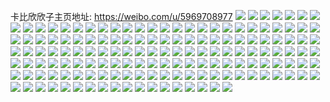 卡比欣欣子主页地址: https://weibo.com/u/5969708977 
![](https://wx4.sinaimg.cn/mw2000/006w0i0Fgy1h96nzoqescj30v90xr479.jpg) 
![](https://wx4.sinaimg.cn/mw2000/006w0i0Fgy1h96o1qruhdj30u00xitic.jpg) 
![](https://wx4.sinaimg.cn/mw2000/006w0i0Fgy1h8z6zdfqn9j33402c0kjm.jpg) 
![](https://wx4.sinaimg.cn/mw2000/006w0i0Fgy1h8z6u5fek1j31yd2kekjm.jpg) 
![](https://wx4.sinaimg.cn/mw2000/006w0i0Fgy1h8z6ubf40gj31yz2av1ky.jpg) 
![](https://wx4.sinaimg.cn/mw2000/006w0i0Fgy1h8nfmgak2wj30u0140tte.jpg) 
![](https://wx4.sinaimg.cn/mw2000/006w0i0Fgy1h8ng1siyftj30u01407h0.jpg) 
![](https://wx4.sinaimg.cn/mw2000/006w0i0Fgy1h8nfokyxpwj30u0140als.jpg) 
![](https://wx4.sinaimg.cn/mw2000/006w0i0Fgy1h8nfpgek8tj30u01407ed.jpg) 
![](https://wx4.sinaimg.cn/mw2000/006w0i0Fgy1h8ng1aupl0j30u0140n7f.jpg) 
![](https://wx4.sinaimg.cn/mw2000/006w0i0Fgy1h8ng3jnn0wj30u00vc479.jpg) 
![](https://wx4.sinaimg.cn/mw2000/006w0i0Fgy1h8ng3d6js9j30u00z5afp.jpg) 
![](https://wx4.sinaimg.cn/mw2000/006w0i0Fgy1h8nflxeuw3j334031te83.jpg) 
![](https://wx4.sinaimg.cn/mw2000/006w0i0Fgy1h8nfm2ci2ij316o1kwe7n.jpg) 
![](https://wx4.sinaimg.cn/mw2000/006w0i0Fgy1h8nftyl35wj30u0140ak3.jpg) 
![](https://wx4.sinaimg.cn/mw2000/006w0i0Fgy1h8nfvgu1kcj30tm18o0yi.jpg) 
![](https://wx4.sinaimg.cn/mw2000/006w0i0Fgy1h8nfxy6j65j30u0140tmg.jpg) 
![](https://wx4.sinaimg.cn/mw2000/006w0i0Fgy1h8ng112x0sj30u01167k2.jpg) 
![](https://wx4.sinaimg.cn/mw2000/006w0i0Fgy1h7oujo4tg1j30sg2sv1ky.jpg) 
![](https://wx4.sinaimg.cn/mw2000/006w0i0Fgy1h7oujt21n2j30tz11t49l.jpg) 
![](https://wx4.sinaimg.cn/mw2000/006w0i0Fgy1h7ouk3kw9vj31400u0qdx.jpg) 
![](https://wx4.sinaimg.cn/mw2000/006w0i0Fgy1h7ouk4hcv9j31be0tzk8x.jpg) 
![](https://wx4.sinaimg.cn/mw2000/006w0i0Fgy1h7ouk2r4g4j32c0340hdv.jpg) 
![](https://wx4.sinaimg.cn/mw2000/006w0i0Fgy1h7oujrvx4bj32bg2alkjm.jpg) 
![](https://wx4.sinaimg.cn/mw2000/006w0i0Fgy1h7oujxw7hwj32c0340b2c.jpg) 
![](https://wx4.sinaimg.cn/mw2000/006w0i0Fgy1h7oukehx0gj32c0340hdv.jpg) 
![](https://wx4.sinaimg.cn/mw2000/006w0i0Fgy1h7ouk9zop5j323d2kme82.jpg) 
![](https://wx4.sinaimg.cn/mw2000/006w0i0Fgy1h7br8od4wjj32c03407wj.jpg) 
![](https://wx4.sinaimg.cn/mw2000/006w0i0Fgy1h7br8i4braj30ss161gxu.jpg) 
![](https://wx4.sinaimg.cn/mw2000/006w0i0Fly1h6o8g78av6j316k0t9tgs.jpg) 
![](https://wx4.sinaimg.cn/mw2000/006w0i0Fly1h6o8e06q4wj30u0140ds8.jpg) 
![](https://wx4.sinaimg.cn/mw2000/006w0i0Fly1h6o8am0qg8j32a92ww7wj.jpg) 
![](https://wx4.sinaimg.cn/mw2000/006w0i0Fly1h6o8apkekxj32c02x1u0y.jpg) 
![](https://wx4.sinaimg.cn/mw2000/006w0i0Fly1h6o8d0yczqj30u0140137.jpg) 
![](https://wx4.sinaimg.cn/mw2000/006w0i0Fgy1h5lsz7jxgij32c03401l1.jpg) 
![](https://wx4.sinaimg.cn/mw2000/006w0i0Fgy1h5lsz8kn3fj30wi160tmq.jpg) 
![](https://wx4.sinaimg.cn/mw2000/006w0i0Fgy1h5lt0o92f0j30vy0vatep.jpg) 
![](https://wx4.sinaimg.cn/mw2000/006w0i0Fgy1h5lt0sgq49j30sg5m9npe.jpg) 
![](https://wx4.sinaimg.cn/mw2000/006w0i0Fgy1h5bl1vkxlsj30u00skqb7.jpg) 
![](https://wx4.sinaimg.cn/mw2000/006w0i0Fgy1h5bl1l65wqj30wi1yce0q.jpg) 
![](https://wx4.sinaimg.cn/mw2000/006w0i0Fgy1h5bl58djpqj32c03401ky.jpg) 
![](https://wx4.sinaimg.cn/mw2000/006w0i0Fgy1h5248jqt1rj31hq1nanjl.jpg) 
![](https://wx4.sinaimg.cn/mw2000/006w0i0Fgy1h40savytuqj31t00u0gvj.jpg) 
![](https://wx4.sinaimg.cn/mw2000/006w0i0Fgy1h40sax5xk4j31t00u0dsg.jpg) 
![](https://wx4.sinaimg.cn/mw2000/006w0i0Fgy1h3vapb94qnj30rd0kddlx.jpg) 
![](https://wx4.sinaimg.cn/mw2000/006w0i0Fgy1h3vapaaa33j33403404qq.jpg) 
![](https://wx4.sinaimg.cn/mw2000/006w0i0Fgy1h3vaphnob0j32oy2oyx6q.jpg) 
![](https://wx4.sinaimg.cn/mw2000/006w0i0Fgy1h2vdv68bn9j31ll2997wj.jpg) 
![](https://wx4.sinaimg.cn/mw2000/006w0i0Fgy1h2vdv3g1ecj32c0340npd.jpg) 
![](https://wx4.sinaimg.cn/mw2000/006w0i0Fgy1h2vc51gjq0j30tz11p49q.jpg) 
![](https://wx4.sinaimg.cn/mw2000/006w0i0Fgy1h2vc4yxq3yj30nr0tedn3.jpg) 
![](https://wx4.sinaimg.cn/mw2000/006w0i0Fgy1h2tzk67jaxj32c1340u0y.jpg) 
![](https://wx4.sinaimg.cn/mw2000/006w0i0Fgy1h2tzk85r2fj30u013ydsj.jpg) 
![](https://wx4.sinaimg.cn/mw2000/006w0i0Fgy1h2tzk3w9h2j30u00u0h0c.jpg) 
![](https://wx4.sinaimg.cn/mw2000/006w0i0Fgy1h2tzlil7c5j30ma0ostir.jpg) 
![](https://wx4.sinaimg.cn/mw2000/006w0i0Fgy1h2bl6ewct0j32bk32m1kz.jpg) 
![](https://wx4.sinaimg.cn/mw2000/006w0i0Fgy1h2bl69c7a4j32c0340npe.jpg) 
![](https://wx4.sinaimg.cn/mw2000/006w0i0Fgy1h2bl9hl324j30u013kh35.jpg) 
![](https://wx4.sinaimg.cn/mw2000/006w0i0Fgy1h25wm6jbnbj30mi0u0alg.jpg) 
![](https://wx4.sinaimg.cn/mw2000/006w0i0Fgy1h25wm83cl2j30mi0u049v.jpg) 
![](https://wx4.sinaimg.cn/mw2000/006w0i0Fgy1h25wm5atiwj31830u0k7m.jpg) 
![](https://wx4.sinaimg.cn/mw2000/006w0i0Fgy1h22h7ee05aj311g0u0ndm.jpg) 
![](https://wx4.sinaimg.cn/mw2000/006w0i0Fgy1h22h9189kaj30u10yuas9.jpg) 
![](https://wx4.sinaimg.cn/mw2000/006w0i0Fgy1h1rtvdezdrj30u00yxdnq.jpg) 
![](https://wx4.sinaimg.cn/mw2000/006w0i0Fgy1h1rtv9wx4cj31kw23u1kx.jpg) 
![](https://wx4.sinaimg.cn/mw2000/006w0i0Fgy1h1dd9njw8hj30sg1gkq9t.jpg) 
![](https://wx4.sinaimg.cn/mw2000/006w0i0Fgy1h1dd9osnp5j30u010yakh.jpg) 
![](https://wx4.sinaimg.cn/mw2000/006w0i0Fgy1h1dd9qlj48j30u01407g3.jpg) 
![](https://wx4.sinaimg.cn/mw2000/006w0i0Fgy1h1dd9nygaij30u010z46h.jpg) 
![](https://wx4.sinaimg.cn/mw2000/006w0i0Fgy1h1dd9p83moj30u00zj7as.jpg) 
![](https://wx4.sinaimg.cn/mw2000/006w0i0Fgy1h1dd9n5eefj30u010x46i.jpg) 
![](https://wx4.sinaimg.cn/mw2000/006w0i0Fgy1h1dd9py1ljj30u00u0432.jpg) 
![](https://wx4.sinaimg.cn/mw2000/006w0i0Fgy1h19cfwyeq4j30mi0kl0wf.jpg) 
![](https://wx4.sinaimg.cn/mw2000/006w0i0Fgy1h16j9qlwv2j30u0140jz8.jpg) 
![](https://wx4.sinaimg.cn/mw2000/006w0i0Fgy1h16j5o647jj30uw0u0tgh.jpg) 
![](https://wx4.sinaimg.cn/mw2000/006w0i0Fgy1h0w5c1rfw2j30pl19hn8y.jpg) 
![](https://wx4.sinaimg.cn/mw2000/006w0i0Fgy1h0w5c874k4j31kw2dcb29.jpg) 
![](https://wx4.sinaimg.cn/mw2000/006w0i0Fgy1h0w5c9mr0oj30u014048c.jpg) 
![](https://wx4.sinaimg.cn/mw2000/006w0i0Fgy1h0w5cozttwj3340340x6s.jpg) 
![](https://wx4.sinaimg.cn/mw2000/006w0i0Fgy1h0w5ctxanwj31hc1hc1kx.jpg) 
![](https://wx4.sinaimg.cn/mw2000/006w0i0Fgy1h0w5cy65nej32c0340npe.jpg) 
![](https://wx4.sinaimg.cn/mw2000/006w0i0Fgy1h0w5d2n0omj32c0340x6q.jpg) 
![](https://wx4.sinaimg.cn/mw2000/006w0i0Fgy1h0w5d41u3rj30sf0sgdps.jpg) 
![](https://wx4.sinaimg.cn/mw2000/006w0i0Fgy1h0logo2ud8j30sg0sgjul.jpg) 
![](https://wx4.sinaimg.cn/mw2000/006w0i0Fgy1h0gctqt0w8j31201eoduu.jpg) 
![](https://wx4.sinaimg.cn/mw2000/006w0i0Fgy1h06dmeclpnj30u01sydkb.jpg) 
![](https://wx4.sinaimg.cn/mw2000/006w0i0Fgy1h06dm5sppkj30u00u0aig.jpg) 
![](https://wx4.sinaimg.cn/mw2000/006w0i0Fgy1h0420gi776j30u00u0dli.jpg) 
![](https://wx4.sinaimg.cn/mw2000/006w0i0Fgy1h0420grfnkj30u00u0grg.jpg) 
![](https://wx4.sinaimg.cn/mw2000/006w0i0Fgy1h0420ihuigj30u0140jwf.jpg) 
![](https://wx4.sinaimg.cn/mw2000/006w0i0Fgy1gzy8je7vy0j30u013sjy9.jpg) 
![](https://wx4.sinaimg.cn/mw2000/006w0i0Fgy1gzy8k34ycgj30u0140112.jpg) 
![](https://wx4.sinaimg.cn/mw2000/006w0i0Fgy1gzs1iolub9j30u00u0qik.jpg) 
![](https://wx4.sinaimg.cn/mw2000/006w0i0Fgy1gzqvokz06mj32c02c0kjm.jpg) 
![](https://wx4.sinaimg.cn/mw2000/006w0i0Fgy1gznw0fzg7zj30u0140tkd.jpg) 
![](https://wx4.sinaimg.cn/mw2000/006w0i0Fgy1gznw0ji6kxj30u00u0n4k.jpg) 
![](https://wx4.sinaimg.cn/mw2000/006w0i0Fgy1gznw0g9uecj30u00u0dnd.jpg) 
![](https://wx4.sinaimg.cn/mw2000/006w0i0Fgy1gznw0fkjxlj30u00u0wlj.jpg) 
![](https://wx4.sinaimg.cn/mw2000/006w0i0Fgy1gzdinlernwj308708cglj.jpg) 
![](https://wx4.sinaimg.cn/mw2000/006w0i0Fgy1gzcmibw0a3j30u01sy1hg.jpg) 
![](https://wx4.sinaimg.cn/mw2000/006w0i0Fgy1gz79kaia45j32c02c0x6r.jpg) 
![](https://wx4.sinaimg.cn/mw2000/006w0i0Fgy1gz5ia7u9haj30zj1bewi7.jpg) 
![](https://wx4.sinaimg.cn/mw2000/006w0i0Fgy1gz5ia8ae46j31be0zj7d6.jpg) 
![](https://wx4.sinaimg.cn/mw2000/006w0i0Fgy1gz2p6kzmr2j30u01hcdp1.jpg) 
![](https://wx4.sinaimg.cn/mw2000/006w0i0Fgy1gyylai9ynzj32b42b4qv5.jpg) 
![](https://wx4.sinaimg.cn/mw2000/006w0i0Fgy1gyfv44ehdgj31kw35su0x.jpg) 
![](https://wx4.sinaimg.cn/mw2000/006w0i0Fgy1gyfv46r1epj30m8334e08.jpg) 
![](https://wx4.sinaimg.cn/mw2000/006w0i0Fgy1gyfv3zyo5sj30sg1kwnez.jpg) 
![](https://wx4.sinaimg.cn/mw2000/006w0i0Fgy1gyfv3ye3zwj30sg26o1dg.jpg) 
![](https://wx4.sinaimg.cn/mw2000/006w0i0Fgy1gxowa2wkwlj31kw2dcu0x.jpg) 
![](https://wx4.sinaimg.cn/mw2000/006w0i0Fgy1gxl2ifb3aaj32c0340e84.jpg) 
![](https://wx4.sinaimg.cn/mw2000/006w0i0Fgy1gxaaox3p6wj32b42b4e81.jpg) 
![](https://wx4.sinaimg.cn/mw2000/006w0i0Fgy1gwwmutgu1wj30qo0lodh6.jpg) 
![](https://wx4.sinaimg.cn/mw2000/006w0i0Fgy1gw9bx2qqv6j32c0340b29.jpg) 
![](https://wx4.sinaimg.cn/mw2000/006w0i0Fgy1gw9bx67avgj32c0340hdt.jpg) 
![](https://wx4.sinaimg.cn/mw2000/006w0i0Fgy1gw9bxh6tscj32c03404qp.jpg) 
![](https://wx4.sinaimg.cn/mw2000/006w0i0Fgy1gw9bxfn5asj32c0340npf.jpg) 
![](https://wx4.sinaimg.cn/mw2000/006w0i0Fgy1gw9c0pwwcfj30zg1bate4.jpg) 
![](https://wx4.sinaimg.cn/mw2000/006w0i0Fgy1gw9bz7kzyij32c03404qq.jpg) 
![](https://wx4.sinaimg.cn/mw2000/006w0i0Fgy1gw9bz9lrrgj32c028lqv5.jpg) 
![](https://wx4.sinaimg.cn/mw2000/006w0i0Fgy1gw9ca668j7j30u00u0juo.jpg) 
![](https://wx4.sinaimg.cn/mw2000/006w0i0Fgy1gw9c0s1v73j32b42b4npd.jpg) 
![](https://wx4.sinaimg.cn/mw2000/006w0i0Fgy1gvczaqrdblj60dw0d574902.jpg) 
![](https://wx4.sinaimg.cn/mw2000/006w0i0Fgy1gvbqke34wjj626a30qqv502.jpg) 
![](https://wx4.sinaimg.cn/mw2000/006w0i0Fgy1gvbqlr75s9j6202202b2902.jpg) 
![](https://wx4.sinaimg.cn/mw2000/006w0i0Fgy1gvbql1209vj62bc333nph02.jpg) 
![](https://wx4.sinaimg.cn/mw2000/006w0i0Fgy1gvbqlg4h96j635p35su1202.jpg) 
![](https://wx4.sinaimg.cn/mw2000/006w0i0Fgy1gvbqlnewj4j63k02o01kz02.jpg) 
![](https://wx4.sinaimg.cn/mw2000/006w0i0Fgy1gvbqljztvej61fv30lb2902.jpg) 
![](https://wx4.sinaimg.cn/mw2000/006w0i0Fgy1guz4dw2ht0j60qo0ojjsz02.jpg) 
![](https://wx4.sinaimg.cn/mw2000/006w0i0Fgy1guz4dwfcp7j60go0dogm402.jpg) 
![](https://wx4.sinaimg.cn/mw2000/006w0i0Fly1gltmesy0kxj30u01ayqgt.jpg) 
![](https://wx4.sinaimg.cn/mw2000/006w0i0Fly1gltmerxqo0j30u01ag157.jpg) 
![](https://wx4.sinaimg.cn/mw2000/006w0i0Fly1gltmetqdnuj30v91gje81.jpg) 
![](https://wx4.sinaimg.cn/mw2000/006w0i0Fly1gltmeu7nesj31rl1rlk0d.jpg) 
![](https://wx4.sinaimg.cn/mw2000/006w0i0Fly1gjmciqkm7hj31vv28z1ky.jpg) 
![](https://wx4.sinaimg.cn/mw2000/006w0i0Fly1gj9r8belzoj30u00y1wi5.jpg) 
![](https://wx4.sinaimg.cn/mw2000/006w0i0Fly1gj9r8bxmovj30u00u0adm.jpg) 
![](https://wx4.sinaimg.cn/mw2000/006w0i0Fly1ghqlu1v9esj315o2pob29.jpg) 
![](https://wx4.sinaimg.cn/mw2000/006w0i0Fly1ghqlu427hfj315o2w6qv6.jpg) 
![](https://wx4.sinaimg.cn/mw2000/006w0i0Fly1ghqlu6ohg5j315o2w61ky.jpg) 
![](https://wx4.sinaimg.cn/mw2000/006w0i0Fly1ghqlu8bw17j315o2use81.jpg) 
![](https://wx4.sinaimg.cn/mw2000/006w0i0Fly1ghqlubhlh0j315o2mdnpe.jpg) 
![](https://wx4.sinaimg.cn/mw2000/006w0i0Fly1ghqludpf7cj315o2w6npd.jpg) 
![](https://wx4.sinaimg.cn/mw2000/006w0i0Fly1gh4p0msl1rj30u01hc4qp.jpg) 
![](https://wx4.sinaimg.cn/mw2000/006w0i0Fly1gh4p0tc6nuj30u01hce81.jpg) 
![](https://wx4.sinaimg.cn/mw2000/006w0i0Fly1gh4p232v9fj30qo0jujuc.jpg) 
![](https://wx4.sinaimg.cn/mw2000/006w0i0Fly1gf73nbd0awj31z41z47wj.jpg) 
![](https://wx4.sinaimg.cn/mw2000/006w0i0Fly1gf73mjg1idj30u00u0jui.jpg) 
![](https://wx4.sinaimg.cn/mw2000/006w0i0Fly1gf73mixhsnj31hc1z4npf.jpg) 
